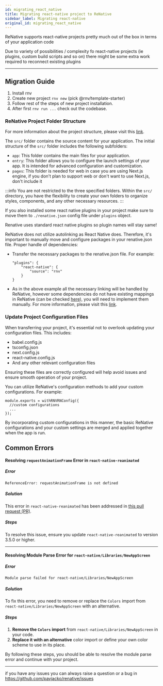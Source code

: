 ```yaml
---
id: migrating_react_native
title: Migrating react-native project to ReNative
sidebar_label: Migrating react-native
original_id: migrating_react_native
---
```


ReNative supports react-native projects pretty much out of the box in terms of your application code

Due to variety of possibilities / complexity fo react-native projects (ie plugins, custom build scripts and so on) there might be some extra work required to reconnect existing plugins

---

## Migration Guide

1. Install rnv
2. Create new project `rnv new` (pick @rnv/template-starter)
3. Follow rest of the steps of new project installation.
4. After first `rnv run ...` check out the codebase.

### ReNative Project Folder Structure
For more information about the project structure, please visit this <a href="/docs/overview/architecture#build-process">link</a>.

The `src/` folder contains the source content for your application. The initial structure of the `src/` folder includes the following subfolders:

-   `app`: This folder contains the main files for your application.
-   `entry`: This folder allows you to configure the launch settings of your app. It is intended for advanced configuration and customization.
-   `pages`: This folder is needed for web in case you are using Next.js engine, if you don't plan to support web or don't want to use Next.js, don't include it

:::info
You are not restricted to the three specified folders. Within the `src/` directory, you have the flexibility to create your own folders to organize styles, components, and any other necessary resources.
:::

If you also installed some react native plugins in your project make sure to move them to `./renative.json` config file under `plugins` object. 

Renative uses standard react native plugins so plugin names will stay same!

ReNative does not utilize autolinking as React Native does. 
Therefore, it's important to manually move and configure packages in your renative.json file. 
Proper handle of dependencies:

- Transfer the necessary packages to the renative.json file.
    For example:
    ```
    "plugins": {
        "react-native": {
            "source": "rnv"
        }
    }
    ```
- As in the above example all the necessary linking will be handled by ReNative, however some dependencies do not have existing mappings in ReNative (can be checked [here](https://github.com/flexn-io/commonwealth/blob/main/packages/plugins/pluginTemplates/renative.plugins.json)), you will need to implement them manually. For more information, please visit this  <a href="/docs/concepts/plugins#custom-plugin-support">link</a>.

### Update Project Configuration Files
When transferring your project, it's essential not to overlook updating your configuration files. This includes:
- babel.config.js
- tsconfig.json
- next.config.js
- react-native.config.js
- And any other relevant configuration files

Ensuring these files are correctly configured will help avoid issues and ensure smooth operation of your project.

You can utilize ReNative's configuration methods to add your custom configurations. For example:
```
module.exports = withRNVRNConfig({
  //custom configurations
  ...
});
```
By incorporating custom configurations in this manner, the basic ReNative configurations and your custom settings are merged and applied together when the app is run.

## Common Errors

#### Resolving `requestAnimationFrame` Error in `react-native-reanimated`
##### Error
```
ReferenceError: requestAnimationFrame is not defined
```
##### Solution
This error in `react-native-reanimated` has been addressed in [this pull request (PR)](https://github.com/software-mansion/react-native-reanimated/pull/4665).
##### Steps
To resolve this issue, ensure you update `react-native-reanimated` to version 3.5.0 or higher.

---
#### Resolving Module Parse Error for `react-native/Libraries/NewAppScreen`

##### Error
```
Module parse failed for react-native/Libraries/NewAppScreen
```

##### Solution
To fix this error, you need to remove or replace the `Colors` import from `react-native/Libraries/NewAppScreen` with an alternative.

##### Steps
1. **Remove the `Colors` import** from `react-native/Libraries/NewAppScreen` in your code.
2. **Replace it with an alternative** color import or define your own color scheme to use in its place.

By following these steps, you should be able to resolve the module parse error and continue with your project.

---




if you have any issues you can always raise a question or a bug in https://github.com/pavjacko/renative/issues
